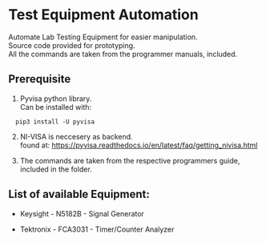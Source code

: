 # Test Equipment Automation

Automate Lab Testing Equipment for easier manipulation.<br>
Source code provided for prototyping.<br>
All the commands are taken from the programmer manuals, included.

## Prerequisite

1) Pyvisa python library.<br>
Can be installed with:
``` 
  pip3 install -U pyvisa
```

2)  NI-VISA is neccesery as backend.<br>
found at:
 https://pyvisa.readthedocs.io/en/latest/faq/getting_nivisa.html<br>
 
3) The commands are taken from the respective programmers guide, included in the folder.

## List of available Equipment:
 
 - Keysight - N5182B - Signal Generator
 
 - Tektronix - FCA3031 - Timer/Counter Analyzer
 

